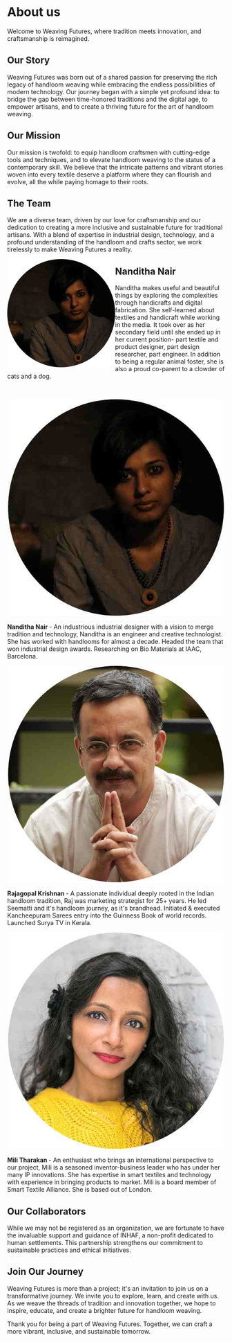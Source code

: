 # About us

Welcome to Weaving Futures, where tradition meets innovation, and craftsmanship is reimagined.

## Our Story

Weaving Futures was born out of a shared passion for preserving the rich legacy of handloom weaving while embracing the endless possibilities of modern technology. Our journey began with a simple yet profound idea: to bridge the gap between time-honored traditions and the digital age, to empower artisans, and to create a thriving future for the art of handloom weaving.

## Our Mission

Our mission is twofold: to equip handloom craftsmen with cutting-edge tools and techniques, and to elevate handloom weaving to the status of a contemporary skill. We believe that the intricate patterns and vibrant stories woven into every textile deserve a platform where they can flourish and evolve, all the while paying homage to their roots.

## The Team

We are a diverse team, driven by our love for craftsmanship and our dedication to creating a more inclusive and sustainable future for traditional artisans. With a blend of expertise in industrial design, technology, and a profound understanding of the handloom and crafts sector, we work tirelessly to make Weaving Futures a reality.

<p><img align="left" alt="Nanditha" src="../../images/about/nandu.jpg" width="250" /></p>
<h2>Nanditha Nair</h2>
<p>Nanditha makes useful and beautiful things by exploring the complexities through handicrafts and digital fabrication. She self-learned about textiles and handicraft while working in the media. It took over as her secondary field until she ended up in her current position- part textile and product designer, part design researcher, part engineer. In addition to being a regular animal foster, she is also a proud co-parent to a clowder of cats and a dog.</p>
<p></br></p>

<p align="center"><img alt="Nanditha" src="../../images/about/nandu.jpg" /></p><b>Nanditha Nair </b>- An industrious industrial designer with a vision to merge tradition and technology, Nanditha is an engineer and creative technologist. She has worked with handlooms for almost a decade. Headed the team that won industrial design awards.  Researching on Bio Materials at IAAC, Barcelona.
<p align="center"><img alt="Rajagopal" src="../../images/about/raj.jpg" /></p><b>Rajagopal Krishnan </b>- A passionate individual deeply rooted in the Indian handloom tradition, Raj was marketing strategist for 25+ years. He led Seematti and it's handloom journey, as it's brandhead. Initiated & executed Kancheepuram Sarees entry into the Guinness Book of world records. Launched Surya TV in Kerala.
<p align="center"><img alt="Mili" src="../../images/about/mili.jpg" /></p><b> Mili Tharakan </b> - An enthusiast who brings an international perspective to our project, Mili is a seasoned inventor-business leader who has under her many IP innovations. She has expertise in smart textiles and technology with experience in bringing products to market. Mili is a board member of Smart Textile Alliance. She is based out of London.

## Our Collaborators

While we may not be registered as an organization, we are fortunate to have the invaluable support and guidance of INHAF, a non-profit dedicated to human settlements. This partnership strengthens our commitment to sustainable practices and ethical initiatives.

## Join Our Journey

Weaving Futures is more than a project; it's an invitation to join us on a transformative journey. We invite you to explore, learn, and create with us. As we weave the threads of tradition and innovation together, we hope to inspire, educate, and create a brighter future for handloom weaving.

Thank you for being a part of Weaving Futures. Together, we can craft a more vibrant, inclusive, and sustainable tomorrow.
